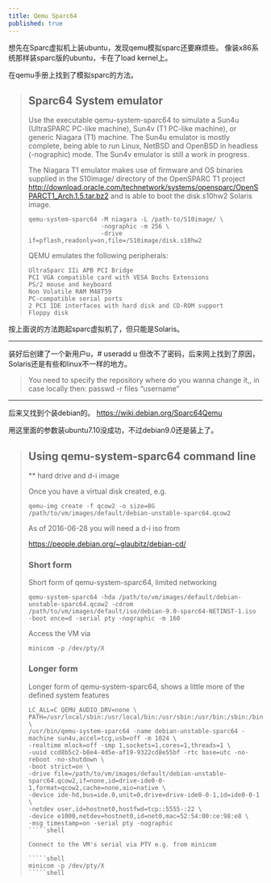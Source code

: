 ```yaml
---
title: Qemu Sparc64
published: true
---
```


想先在Sparc虚拟机上装ubuntu，发现qemu模拟sparc还要麻烦些。
像装x86系统那样装sparc版的ubuntu，卡在了load kernel上。

在qemu手册上找到了模拟sparc的方法。


> ## Sparc64 System emulator
> 
> Use the executable qemu-system-sparc64 to simulate a Sun4u (UltraSPARC PC-like machine), Sun4v (T1 PC-like machine), or generic Niagara (T1) machine. The Sun4u emulator is mostly complete, being able to run Linux, NetBSD and OpenBSD in headless (-nographic) mode. The Sun4v emulator is still a work in progress.
> 
> The Niagara T1 emulator makes use of firmware and OS binaries supplied in the S10image/ directory of the OpenSPARC T1 project http://download.oracle.com/technetwork/systems/opensparc/OpenSPARCT1_Arch.1.5.tar.bz2 and is able to boot the disk.s10hw2 Solaris image.
> 
> `````shell
> qemu-system-sparc64 -M niagara -L /path-to/S10image/ \
>                     -nographic -m 256 \
>                     -drive if=pflash,readonly=on,file=/S10image/disk.s10hw2
> `````
> 
> QEMU emulates the following peripherals:
> 
>     UltraSparc IIi APB PCI Bridge
>     PCI VGA compatible card with VESA Bochs Extensions
>     PS/2 mouse and keyboard
>     Non Volatile RAM M48T59
>     PC-compatible serial ports
>     2 PCI IDE interfaces with hard disk and CD-ROM support
>     Floppy disk



按上面说的方法跑起sparc虚拟机了，但只能是Solaris。

----------

装好后创建了一个新用户u，# useradd u
但改不了密码，后来网上找到了原因，Solaris还是有些和linux不一样的地方。

> You need to specify the repository where do you wanna change it,, in case locally then:
> passwd -r files “username”


-----------

后来又找到个装debian的。
https://wiki.debian.org/Sparc64Qemu

用这里面的参数装ubuntu7.10没成功，不过debian9.0还是装上了。

> ## Using qemu-system-sparc64 command line
> 
> ** hard drive and d-i image
> 
> Once you have a virtual disk created, e.g.
> 
> `````shell
> qemu-img create -f qcow2 -o size=8G /path/to/vm/images/default/debian-unstable-sparc64.qcow2
> `````
> 
> As of 2016-06-28 you will need a d-i iso from
> 
> https://people.debian.org/~glaubitz/debian-cd/
> 
> ### Short form
> 
> Short form of qemu-system-sparc64, limited networking
> 
> `````shell
> qemu-system-sparc64 -hda /path/to/vm/images/default/debian-unstable-sparc64.qcow2 -cdrom /path/to/vm/images/default/iso/debian-9.0-sparc64-NETINST-1.iso -boot once=d -serial pty -nographic -m 160
> `````
> 
> Access the VM via
> 
> `````shell
> minicom -p /dev/pty/X
> `````
> 
> ### Longer form
> 
> Longer form of qemu-system-sparc64, shows a little more of the defined system features
> 
> `````shell
> LC_ALL=C QEMU_AUDIO_DRV=none \
> PATH=/usr/local/sbin:/usr/local/bin:/usr/sbin:/usr/bin:/sbin:/bin \
> /usr/bin/qemu-system-sparc64 -name debian-unstable-sparc64 -machine sun4u,accel=tcg,usb=off -m 1024 \
> -realtime mlock=off -smp 1,sockets=1,cores=1,threads=1 \
> -uuid ccd8b5c2-b8e4-4d5e-af19-9322cd8e55bf -rtc base=utc -no-reboot -no-shutdown \
> -boot strict=on \
> -drive file=/path/to/vm/images/default/debian-unstable-sparc64.qcow2,if=none,id=drive-ide0-0-1,format=qcow2,cache=none,aio=native \
> -device ide-hd,bus=ide.0,unit=0,drive=drive-ide0-0-1,id=ide0-0-1 \
> -netdev user,id=hostnet0,hostfwd=tcp::5555-:22 \
> -device e1000,netdev=hostnet0,id=net0,mac=52:54:00:ce:98:e8 \
> -msg timestamp=on -serial pty -nographic
> `````shell
> 
> Connect to the VM's serial via PTY e.g. from minicom
> 
> `````shell
> minicom -p /dev/pty/X
> `````shell
